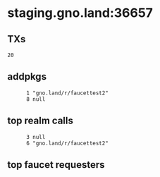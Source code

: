 # staging.gno.land:36657

## TXs
```
20
```

## addpkgs
```
      1 "gno.land/r/faucettest2"
      8 null
```

## top realm calls
```
      3 null
      6 "gno.land/r/faucettest2"
```

## top faucet requesters
```
```

